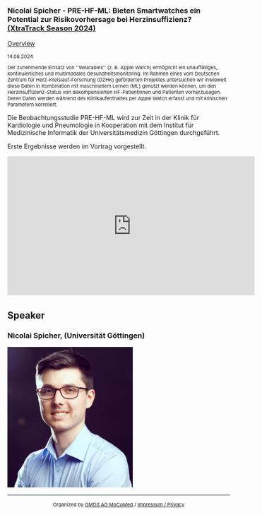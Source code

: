 ### Nicolai Spicher - PRE-HF-ML: Bieten Smartwatches ein Potential zur Risikovorhersage bei Herzinsuffizienz? [(XtraTrack Season 2024)](XtraTracksOverview)

[Overview](XtraTracksOverview)

<p style="font-size:11px">14.08.2024</p>

<p style="font-size:11px">Der zunehmende Einsatz von ''Wearables'' (z. B. Apple Watch) ermöglicht ein unauffälliges, kontinuierliches und multimodales Gesundheitsmonitoring. Im Rahmen eines vom Deutschen Zentrum für Herz-Kreislauf-Forschung (DZHK) geförderten Projektes untersuchen wir inwieweit diese Daten in Kombination mit maschinellem Lernen (ML) genutzt werden können, um den Herzinsuffizienz-Status von dekompensierten HF-Patientinnen und Patienten vorherzusagen. Deren Daten werden während des Klinikaufenthaltes per Apple Watch erfasst und mit klinischen Parametern korreliert.

Die Beobachtungsstudie PRE-HF-ML wird zur Zeit in der Klinik für Kardiologie und Pneumologie in Kooperation mit dem Institut für Medizinische Informatik der Universitätsmedizin Göttingen durchgeführt.

Erste Ergebnisse werden im Vortrag vorgestellt.</p>

<!-- Once the Video is recorded -->
<center> <iframe width="560" height="315" src="https://www.youtube.com/embed/QEEJacUAe_0?si=e9Q8yd-8xlLkIvQr" title="YouTube video player" frameborder="0" allow="accelerometer; autoplay; clipboard-write; encrypted-media; gyroscope; picture-in-picture; web-share" referrerpolicy="strict-origin-when-cross-origin" allowfullscreen></iframe></center>

<!-- [Register now](/2024/XtraTrackOverview) to secure your spot in the lectures and receive a calendar invitation including the access link.-->

<!-- [Join Us Life](/2024/XtraTrackOverview) to secure your spot in the lectures and receive a calendar invitation including the access link.-->

## Speaker

### Nicolai Spicher, (Universität Göttingen)
<img src="/images/2024/csm_Nicolai_Spicher_af65bf198c.png?raw=true"/>

<!-- second speaker-->
<!--<img src="/images/??/USER.jpg?raw=true"/>

<p style="font-size:11px">CV</p>-->

---
<center><p style="font-size:11px">Organized by <a href="http://mocomed.de">GMDS AG MoCoMed</a> / <a href="/imprint">Impressum / Privacy</a></p></center>
